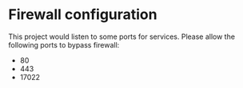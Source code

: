 # Firewall configuration
This project would listen to some ports for services.
Please allow the following ports to bypass firewall:

 - 80
 - 443
 - 17022
